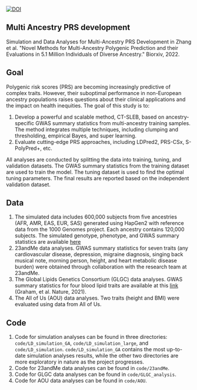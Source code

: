[![DOI](https://zenodo.org/badge/214069397.svg)](https://zenodo.org/badge/latestdoi/214069397)
## Multi Ancestry PRS development
Simulation and Data Analyses for Multi-Ancestry PRS Development in Zhang et al. "Novel Methods for Multi-Ancestry Polygenic Prediction and their Evaluations in 5.1 Million Individuals of Diverse Ancestry." Biorxiv, 2022.

## Goal 

Polygenic risk scores (PRS) are becoming increasingly predictive of complex traits. However, their suboptimal performance in non-European ancestry populations raises questions about their clinical applications and the impact on health inequities. The goal of this study is to:
1. Develop a powerful and scalable method, CT-SLEB, based on ancestry-specific GWAS summary statistics from multi-ancestry training samples. The method integrates multiple techniques, including clumping and thresholding, empirical Bayes, and super learning.
2. Evaluate cutting-edge PRS approaches, including LDPred2, PRS-CSx, S-PolyPred+, etc.

All analyses are conducted by splitting the data into training, tuning, and validation datasets. The GWAS summary statistics from the training dataset are used to train the model. The tuning dataset is used to find the optimal tuning parameters. The final results are reported based on the independent validation dataset.


## Data 
1. The simulated data includes 600,000 subjects from five ancestries (AFR, AMR, EAS, EUR, SAS) generated using HapGen2 with reference data from the 1000 Genomes project. Each ancestry contains 120,000 subjects. The simulated genotype, phenotype, and GWAS summary statistics are available [here](https://dataverse.harvard.edu/dataset.xhtml?persistentId=doi:10.7910/DVN/COXHAP&version=4.1)
2. 23andMe data analyses. GWAS summary statistics for seven traits (any cardiovascular disease, depression, migraine diagnosis, singing back musical note, morning person, height, and heart metabolic disease burden) were obtained through collaboration with the research team at 23andMe.
3. The Global Lipids Genetics Consortium (GLGC) data analyses. GWAS summary statistics for four blood lipid traits are available at this [link](http://csg.sph.umich.edu/willer/public/glgc-lipids2021/results/ancestry_specific/) (Graham, et al. Nature, 2021). 
4. The All of Us (AOU) data analyses. Two traits (height and BMI) were evaluated using data from All of Us.


## Code 
1. Code for simulation analyses can be found in three directories: `code/LD_simulation_GA`, `code/LD_simulation_large`, and `code/LD_simulation`. `code/LD_simulation_GA` contains the most up-to-date simulation analyses results, while the other two directories are more exploratory in nature as the project progresses.
2. Code for 23andMe data analyses can be found in `code/23andMe`.
3. Code for GLGC data analyses can be found in `code/GLGC_analysis`.
4. Code for AOU data analyses can be found in `code/AOU`.



